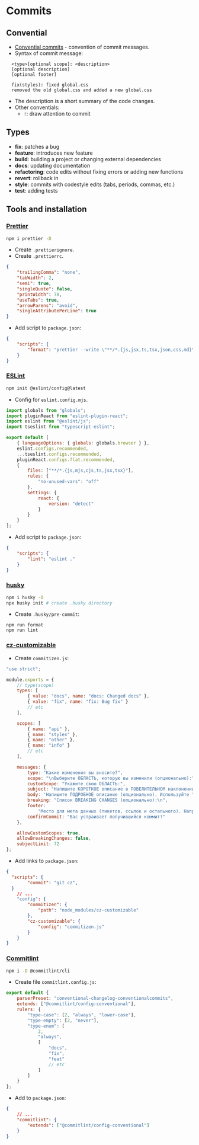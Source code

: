 # Commits

## Convential

- [Convential commits](https://www.conventionalcommits.org/en/v1.0.0/) - convention of commit messages.
- Syntax of commit message:

```
  <type>[optional scope]: <description>
  [optional description]
  [optional footer]

  fix(styles): fixed global.css
  removed the old global.css and added a new global.css
```

- The description is a short summary of the code changes.
- Other conventials:
  - `!`: draw attention to commit

## Types

- **fix**: patches a bug
- **feature**: introduces new feature
- **build**: building a project or changing external dependencies
- **docs**: updating documentation
- **refactoring**: code edits without fixing errors or adding new functions
- **revert**: rollback in
- **style**: commits with codestyle edits (tabs, periods, commas, etc.)
- **test**: adding tests

## Tools and installation

### [Prettier](https://prettier.io/docs/en/install)

```bash
npm i prettier -D
```

- Create `.prettierignore`.
- Create `.prettierrc`.

```json
{
	"trailingComma": "none",
	"tabWidth": 2,
	"semi": true,
	"singleQuote": false,
	"printWidth": 78,
	"useTabs": true,
	"arrowParens": "avoid",
	"singleAttributePerLine": true
}
```

- Add script to `package.json`:

```json
{
	"scripts": {
		"format": "prettier --write \"**/*.{js,jsx,ts,tsx,json,css,md}\""
	}
}
```

### [ESLint](https://eslint.org/docs/latest/use/getting-started)

```bash
npm init @eslint/config@latest
```

- Config for `eslint.config.mjs`.

```javascript
import globals from "globals";
import pluginReact from "eslint-plugin-react";
import eslint from "@eslint/js";
import tseslint from "typescript-eslint";

export default [
	{ languageOptions: { globals: globals.browser } },
	eslint.configs.recommended,
	...tseslint.configs.recommended,
	pluginReact.configs.flat.recommended,
	{
		files: ["**/*.{js,mjs,cjs,ts,jsx,tsx}"],
		rules: {
			"no-unused-vars": "off"
		},
		settings: {
			react: {
				version: "detect"
			}
		}
	}
];
```

- Add script to `package.json`:

```json
{
	"scripts": {
		"lint": "eslint ."
	}
}
```

### [husky](https://typicode.github.io/husky/get-started.html)

```bash
npm i husky -D
npx husky init # create .husky directory
```

- Create `.husky/pre-commit`:

```
npm run format
npm run lint
```

### [cz-customizable](https://github.com/leoforfree/cz-customizable)

- Create `commitizen.js`:

```javascript
"use strict";

module.exports = {
	// type(scope)
	types: [
		{ value: "docs", name: "docs: Changed docs" },
		{ value: "fix", name: "fix: Bug fix" }
		// etc
	],

	scopes: [
		{ name: "api" },
		{ name: "styles" },
		{ name: "other" },
		{ name: "info" }
		// etc
	],

	messages: {
		type: "Какие изменения вы вносите?",
		scope: "\nВыберите ОБЛАСТЬ, которую вы изменили (опционально):",
		customScope: "Укажите свою ОБЛАСТЬ:",
		subject: "Напишите КОРОТКОЕ описание в ПОВЕЛИТЕЛЬНОМ наклонении:\n",
		body: 'Напишите ПОДРОБНОЕ описание (опционально). Используйте "|" для новой строки:\n',
		breaking: "Список BREAKING CHANGES (опционально):\n",
		footer:
			"Место для мета данных (тикетов, ссылок и остального). Например: SECRETMRKT-700, SECRETMRKT-800:\n",
		confirmCommit: "Вас устраивает получившийся коммит?"
	},

	allowCustomScopes: true,
	allowBreakingChanges: false,
	subjectLimit: 72
};
```

- Add links to `package.json`:

```json
{
  "scripts": {
		"commit": "git cz",
  }
	// ...
	"config": {
		"commitizen": {
			"path": "node_modules/cz-customizable"
		},
		"cz-customizable": {
			"config": "commitizen.js"
		}
	}
}
```

### [Commitlint](https://commitlint.js.org/guides/getting-started.html)

```bash
npm i -D @commitlint/cli
```

- Create file `commitlint.config.js`:

```javascript
export default {
	parserPreset: "conventional-changelog-conventionalcommits",
	extends: ["@commitlint/config-conventional"],
	rulers: {
		"type-case": [2, "always", "lower-case"],
		"type-empty": [2, "never"],
		"type-enum": [
			2,
			"always",
			[
				"docs",
				"fix",
				"feat"
				// etc
			]
		]
	}
};
```

- Add to `package.json`:

```json
{
	// ...
	"commitlint": {
		"extends": ["@commitlint/config-conventional"]
	}
}
```


